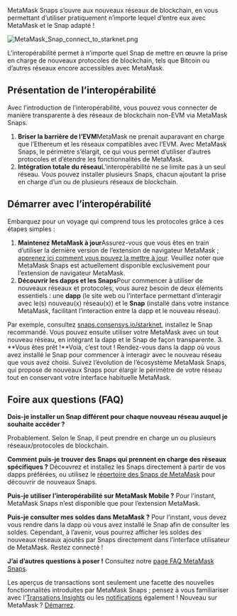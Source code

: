MetaMask Snaps s’ouvre aux nouveaux réseaux de blockchain, en vous permettant d’utiliser pratiquement n’importe lequel d’entre eux avec MetaMask et le Snap adapté !


![MetaMask_Snap_connect_to_starknet.png](https://support.metamask.io/hc/article_attachments/18407531081371)


L’interopérabilité permet à n’importe quel Snap de mettre en œuvre la prise en charge de nouveaux protocoles de blockchain, tels que Bitcoin ou d’autres réseaux encore accessibles avec MetaMask.


Présentation de l’interopérabilité
----------------------------------


Avec l’introduction de l’interopérabilité, vous pouvez vous connecter de manière transparente à des réseaux de blockchain non-EVM via MetaMask Snaps.


1. **Briser la barrière de l’EVM**MetaMask ne prenait auparavant en charge que l’Ethereum et les réseaux compatibles avec l’EVM. Avec MetaMask Snaps, le périmètre s’élargit, ce qui vous permet d’utiliser d’autres protocoles et d’étendre les fonctionnalités de MetaMask.
2. **Intégration totale du réseau**L’interopérabilité ne se limite pas à un seul réseau. Vous pouvez installer plusieurs Snaps, chacun ajoutant la prise en charge d’un ou de plusieurs réseaux de blockchain.


Démarrer avec l’interopérabilité
--------------------------------


Embarquez pour un voyage qui comprend tous les protocoles grâce à ces étapes simples :


1. **Maintenez MetaMask à jour**Assurez-vous que vous êtes en train d’utiliser la dernière version de l’extension de navigateur MetaMask ; [apprenez ici comment vous pouvez la mettre à jour](https://support.metamask.io/hc/en-us/articles/360060268452-How-to-update-the-version-of-MetaMask). Veuillez noter que MetaMask Snaps est actuellement disponible exclusivement pour l’extension de navigateur MetaMask.
2. **Découvrir les dapps et les Snaps**Pour commencer à utiliser de nouveaux réseaux et protocoles, vous aurez besoin de deux éléments essentiels : une **dapp** (le site web ou l’interface permettant d’interagir avec le(s) nouveau(x) réseau(x)) et le **Snap** (installé dans votre instance MetaMask, facilitant l’interaction entre la dapp et le nouveau réseau).  
  


Par exemple, consultez [snaps.consensys.io/starknet](http://snaps.consensys.io/starknet?utm_source=metamaskSupport&utm_medium=knowledge-base&utm_campaign=2023_Sep_snaps-launch_content_interoperability), installez le Snap recommandé. Vous pouvez ensuite utiliser votre MetaMask avec un tout nouveau réseau, en intégrant la dapp et le Snap de façon transparente.
3. **Vous êtes prêt !**Voià, c’est tout ! Rendez-vous dans la dapp où vous avez installé le Snap pour commencer à interagir avec le nouveau réseau que vous avez choisi. Suivez l’évolution de l’écosystème MetaMask Snaps, qui propose de nouveaux Snaps pour élargir le périmètre de votre réseau tout en conservant votre interface habituelle MetaMask.


Foire aux questions (FAQ)
-------------------------




**Dois-je installer un Snap différent pour chaque nouveau réseau auquel je souhaite accéder ?**

Probablement. Selon le Snap, il peut prendre en charge un ou plusieurs réseaux/protocoles de blockchain.





**Comment puis-je trouver des Snaps qui prennent en charge des réseaux spécifiques ?**
Découvrez et installez les Snaps directement à partir de vos dapps préférées, ou utilisez le [répertoire des Snaps de MetaMask](https://snaps.metamask.io/?utm_source=metamaskSupport&utm_medium=knowledge-base&utm_campaign=2023_Sep_snaps-launch_content_interoperability) pour découvrir de nouveaux Snaps.


**Puis-je utiliser l’interopérabilité sur MetaMask Mobile ?**
Pour l’instant, MetaMask Snaps n’est disponible que pour l’extension MetaMask.


**Puis-je consulter mes soldes dans MetaMask ?**
Pour l’instant, vous devez vous rendre dans la dapp où vous avez installé le Snap afin de consulter les soldes. Cependant, à l’avenir, vous pourrez afficher les soldes des nouveaux réseaux ajoutés par Snaps directement dans l’interface utilisateur de MetaMask. Restez connecté !


**J’ai d’autres questions à poser !**
Consultez notre [page FAQ MetaMask Snaps](https://support.metamask.io/hc/en-us/articles/18245938714395).


Les aperçus de transactions sont seulement une facette des nouvelles fonctionnalités introduites par MetaMask Snaps ; pensez à vous familiariser avec l’[Transations Insights](https://support.metamask.io/hc/en-us/articles/18377011111579) ou les [notifications](https://support.metamask.io/hc/en-us/articles/18376956006171) également ! Nouveau sur MetaMask ? [Démarrez](https://support.metamask.io/hc/en-us/articles/18377120661019).

